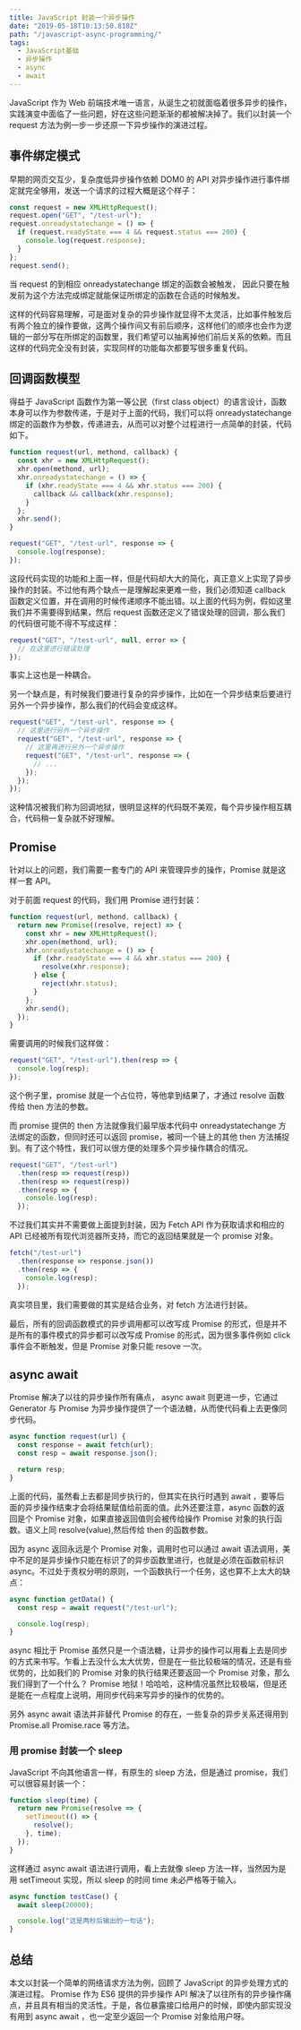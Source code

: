 ```yaml
---
title: JavaScript 封装一个异步操作
date: "2019-05-18T10:13:50.818Z"
path: "/javascript-async-programming/"
tags:
  - JavaScript基础
  - 异步操作
  - async
  - await
---
```


JavaScript 作为 Web 前端技术唯一语言，从诞生之初就面临着很多异步的操作，实践演变中面临了一些问题，好在这些问题渐渐的都被解决掉了。我们以封装一个 request 方法为例一步一步还原一下异步操作的演进过程。

## 事件绑定模式

早期的网页交互少，复杂度低异步操作依赖 DOM0 的 API 对异步操作进行事件绑定就完全够用，发送一个请求的过程大概是这个样子：

```javascript
const request = new XMLHttpRequest();
request.open("GET", "/test-url");
request.onreadystatechange = () => {
  if (request.readyState === 4 && request.status === 200) {
    console.log(request.response);
  }
};
request.send();
```

当 request 的到相应 onreadystatechange 绑定的函数会被触发， 因此只要在触发前为这个方法完成绑定就能保证所绑定的函数在合适的时候触发。

这样的代码容易理解，可是面对复杂的异步操作就显得不太灵活，比如事件触发后有两个独立的操作要做，这两个操作间又有前后顺序，这样他们的顺序也会作为逻辑的一部分写在所绑定的函数里，我们希望可以抽离掉他们前后关系的依赖。而且这样的代码完全没有封装，实现同样的功能每次都要写很多重复代码。

## 回调函数模型

得益于 JavaScript 函数作为第一等公民（first class object）的语言设计，函数本身可以作为参数传递，于是对于上面的代码，我们可以将 onreadystatechange 绑定的函数作为参数，传递进去，从而可以对整个过程进行一点简单的封装，代码如下。

```javascript
function request(url, methond, callback) {
  const xhr = new XMLHttpRequest();
  xhr.open(methond, url);
  xhr.onreadystatechange = () => {
    if (xhr.readyState === 4 && xhr.status === 200) {
      callback && callback(xhr.response);
    }
  };
  xhr.send();
}

request("GET", "/test-url", response => {
  console.log(response);
});
```

这段代码实现的功能和上面一样，但是代码却大大的简化，真正意义上实现了异步操作的封装。不过他有两个缺点一是理解起来更难一些，我们必须知道 callback 函数定义位置，并在调用的时候传递顺序不能出错。以上面的代码为例，假如这里我们并不需要得到结果，然后 request 函数还定义了错误处理的回调，那么我们的代码很可能不得不写成这样：

```javascript
request("GET", "/test-url", null, error => {
  // 在这里进行错误处理
});
```

事实上这也是一种耦合。

另一个缺点是，有时候我们要进行复杂的异步操作，比如在一个异步结束后要进行另外一个异步操作，那么我们的代码会变成这样。

```javascript
request("GET", "/test-url", response => {
  // 这里进行另外一个异步操作
  request("GET", "/test-url", response => {
    // 这里再进行另外一个异步操作
    request("GET", "/test-url", response => {
      // ...
    });
  });
});
```

这种情况被我们称为回调地狱，很明显这样的代码既不美观，每个异步操作相互耦合，代码稍一复杂就不好理解。

## Promise

针对以上的问题，我们需要一套专门的 API 来管理异步的操作，Promise 就是这样一套 API。

对于前面 request 的代码，我们用 Promise 进行封装：

```javascript
function request(url, methond, callback) {
  return new Promise((resolve, reject) => {
    const xhr = new XMLHttpRequest();
    xhr.open(methond, url);
    xhr.onreadystatechange = () => {
      if (xhr.readyState === 4 && xhr.status === 200) {
        resolve(xhr.response);
      } else {
        reject(xhr.status);
      }
    };
    xhr.send();
  });
}
```

需要调用的时候我们这样做：

```javascript
request("GET", "/test-url").then(resp => {
  console.log(resp);
});
```

这个例子里，promise 就是一个占位符，等他拿到结果了，才通过 resolve 函数传给 then 方法的参数。

而 promise 提供的 then 方法就像我们最早版本代码中 onreadystatechange 方法绑定的函数，但同时还可以返回 promise，被同一个链上的其他 then 方法捕捉到。有了这个特性，我们可以很方便的处理多个异步操作耦合的情况。

```javascript
request("GET", "/test-url")
  .then(resp => request(resp))
  .then(resp => request(resp))
  .then(resp => {
    console.log(resp);
  });
```

不过我们其实并不需要做上面提到封装，因为 Fetch API 作为获取请求和相应的 API 已经被所有现代浏览器所支持，而它的返回结果就是一个 promise 对象。

```javascript
fetch("/test-url")
  .then(response => response.json())
  .then(resp => {
    console.log(resp);
  });
```

真实项目里，我们需要做的其实是结合业务，对 fetch 方法进行封装。

最后，所有的回调函数模式的异步调用都可以改写成 Promise 的形式，但是并不是所有的事件模式的异步都可以改写成 Promise 的形式，因为很多事件例如 click 事件会不断触发，但是 Promise 对象只能 resove 一次。

## async await

Promise 解决了以往的异步操作所有痛点， async await 则更进一步，它通过 Generator 与 Promise 为异步操作提供了一个语法糖，从而使代码看上去更像同步代码。

```javascript
async function request(url) {
  const response = await fetch(url);
  const resp = await response.json();

  return resp;
}
```

上面的代码，虽然看上去都是同步执行的，但其实在执行时遇到 await ，要等后面的异步操作结束才会将结果赋值给前面的值。此外还要注意，async 函数的返回是个 Promise 对象，如果直接返回值则会被传给操作 Promise 对象的执行函数。语义上同 resolve(value),然后传给 then 的函数参数。

因为 async 返回永远是个 Promise 对象，调用时也可以通过 await 语法调用，美中不足的是异步操作只能在标识了的异步函数里进行，也就是必须在函数前标识 async。不过处于责权分明的原则，一个函数执行一个任务，这也算不上太大的缺点：

```javascript
async function getData() {
  const resp = await request("/test-url");

  console.log(resp);
}
```

async 相比于 Promise 虽然只是一个语法糖，让异步的操作可以用看上去是同步的方式来书写。乍看上去没什么太大优势，但是在一些比较极端的情况，还是有些优势的，比如我们的 Promise 对象的执行结果还要返回一个 Promise 对象，那么我们得到了一个什么？ Promise 地狱！哈哈哈，这种情况虽然比较极端，但是还是能在一点程度上说明，用同步代码来写异步的操作的优势的。

另外 async await 语法并非替代 Promise 的存在，一些复杂的异步关系还得用到 Promise.all Promise.race 等方法。

### 用 promise 封装一个 sleep

JavaScript 不向其他语言一样，有原生的 sleep 方法，但是通过 promise，我们可以很容易封装一个：

```javascript
function sleep(time) {
  return new Promise(resolve => {
    setTimeout(() => {
      resolve();
    }, time);
  });
}
```

这样通过 async await 语法进行调用，看上去就像 sleep 方法一样，当然因为是用 setTimeout 实现，所以 sleep 的时间 time 未必严格等于输入。

```javascript
async function testCase() {
  await sleep(20000);

  console.log("这是两秒后输出的一句话");
}
```

## 总结

本文以封装一个简单的网络请求方法为例，回顾了 JavaScript 的异步处理方式的演进过程。
Promise 作为 ES6 提供的异步操作 API 解决了以往所有的异步操作痛点，并且具有相当的灵活性。于是，各位暴露接口给用户的时候，即使内部实现没有用到 async await ，也一定至少返回一个 Promise 对象给用户呀。
